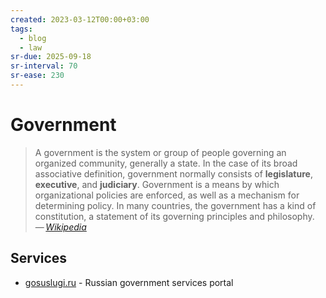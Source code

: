 ```yaml
---
created: 2023-03-12T00:00+03:00
tags:
  - blog
  - law
sr-due: 2025-09-18
sr-interval: 70
sr-ease: 230
---
```


# Government

> A government is the system or group of people governing an organized community, generally a state. In the case of its broad associative definition, government normally consists of **legislature**, **executive**, and **judiciary**. Government is a means by which organizational policies are enforced, as well as a mechanism for determining policy. In many countries, the government has a kind of constitution, a statement of its governing principles and philosophy.\
> — <cite>[Wikipedia](https://en.wikipedia.org/wiki/Government)</cite>

## Services

- [gosuslugi.ru](https://www.gosuslugi.ru/) - Russian government services portal
